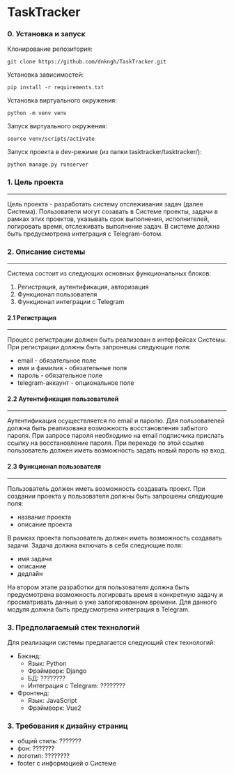 # TaskTracker
### 0. Установка и запуск

Клонирование репозитория:

```
git clone https://github.com/dnkngh/TaskTracker.git
```

Установка зависимостей:
```
pip install -r requirements.txt
```
Установка виртуального окружения:
```
python -m venv venv
```
Запуск виртуального окружения:
```
source venv/scripts/activate
```
Запуск проекта в dev-режиме (из папки tasktracker/tasktracker/):
```
python manage.py runserver
```

### 1. Цель проекта 
<hr>
Цель проекта - разработать систему отслеживания задач (далее Система).
Пользователи могут созавать в Системе проекты, задачи в рамках этих проектов,
указывать срок выполнения, исполнителей, логировать время, отслеживать
выполнение задач. В системе должна быть предусмотрена интеграция с Telegram-ботом.

### 2. Описание системы
<hr>
Система состоит из следующих основных функциональных блоков:

1. Регистрация, аутентификация, авторизация
2. Функционал пользователя
3. Функционал интеграции с Telegram

#### 2.1 Регистрация
<hr>
Процесс регистрации должен быть реализован в интерфейсах Системы. При регистрации
должны быть запронешы следующие поля:

- email - обязательное поле
- имя и фамилия - обязательные поля
- пароль - обязательное поле
- telegram-аккаунт - опциональное поле

#### 2.2 Аутентификация пользователей
<hr>
Аутентификация осуществляется по email и паролю. Для пользователей должна быть реализована
возможность восстановления забытого пароля. При запросе пароля необходимо на email 
подписчика прислать ссылку на восстановление пароля. При переходе по этой ссылке пользователь
должен иметь возможность задать новый пароль на вход.

#### 2.3 Функционал пользователя
<hr>
Пользователь должен иметь возможность создавать проект. При создании проекта у
пользователя должны быть запрошены следующие поля:

- название проекта
- описание проекта

В рамках проекта пользователь должен иметь возможность создавать задачи.
Задача должна включать в себя следующие поля:

- имя задачи
- описание
- дедлайн

На втором этапе разработки для пользователя должна быть предусмотрена возможность
логировать время в конкретную задачу и просматривать данные о уже залогированном времени.
Для данного модуля должна быть предусмотрена интеграция в Telegram.

### 3. Предполагаемый стек технологий
Для реализации системы предлагается следующий стек технологий:

- Бэкэнд:
  + Язык: Python
  + Фрэймворк: Django
  + БД: ????????
  + Интеграция с Telegram: ????????
- Фронтенд:
  + Язык: JavaScript
  + Фрэймворк: Vue2

### 3. Требования к дизайну страниц
 - общий стиль: ???????
 - фон: ???????
 - логотип: ????????
 - footer с информацией о Системе
